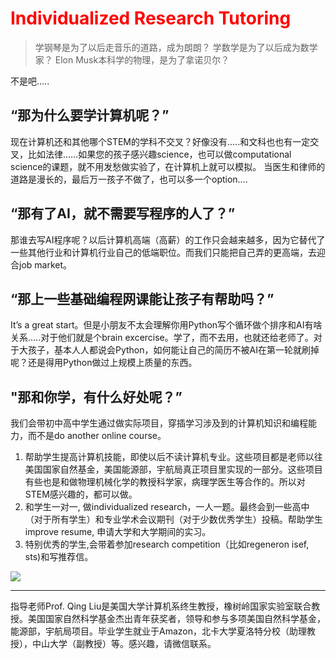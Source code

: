 # <span style="color:red">Individualized Research Tutoring</span>

> 学钢琴是为了以后走音乐的道路，成为朗朗？
学数学是为了以后成为数学家？
Elon Musk本科学的物理，是为了拿诺贝尔？

不是吧…..

## “那为什么要学计算机呢？”

现在计算机还和其他哪个STEM的学科不交叉？好像没有…..和文科也也有一定交叉，比如法律……如果您的孩子感兴趣science，也可以做computational science的课题，就不用发愁做实验了，在计算机上就可以模拟。
当医生和律师的道路是漫长的，最后万一孩子不做了，也可以多一个option….


## “那有了AI，就不需要写程序的人了？”

那谁去写AI程序呢？以后计算机高端（高薪）的工作只会越来越多，因为它替代了一些其他行业和计算机行业自己的低端职位。而我们只能把自己弄的更高端，去迎合job market。

## “那上一些基础编程网课能让孩子有帮助吗？”

It’s a great start。但是小朋友不太会理解你用Python写个循环做个排序和AI有啥关系…..对于他们就是个brain excercise。学了，而不去用，也就还给老师了。对于大孩子，基本人人都说会Python，如何能让自己的简历不被AI在第一轮就刷掉呢？还是得用Python做过上规模上质量的东西。

## "那和你学，有什么好处呢？”

我们会带初中高中学生通过做实际项目，穿插学习涉及到的计算机知识和编程能力，而不是do another online course。

1. 帮助学生提高计算机技能，即使以后不读计算机专业。这些项目都是老师以往美国国家自然基金，美国能源部，宇航局真正项目里实现的一部分。这些项目有些也是和做物理机械化学的教授科学家，病理学医生等合作的。所以对STEM感兴趣的，都可以做。
2. 和学生一对一, 做individualized research，一人一题。最终会到一些高中（对于所有学生）和专业学术会议期刊（对于少数优秀学生）投稿。帮助学生improve resume, 申请大学和大学期间的实习。
3. 特别优秀的学生,会带着参加research competition（比如regeneron isef, sts)和写推荐信。


![](https://fastly.jsdelivr.net/gh/filess/img18@main/2024/06/15/1718473992790-7863b32a-6ade-4c23-b664-e33ea26c53f3.%20Please%20use%20cartoon%20(1))




---

指导老师Prof. Qing Liu是美国大学计算机系终生教授，橡树岭国家实验室联合教授。美国国家自然科学基金杰出青年获奖者，领导和参与多项美国自然科学基金，能源部，宇航局项目。毕业学生就业于Amazon，北卡大学夏洛特分校（助理教授），中山大学（副教授）等。感兴趣，请微信联系。
